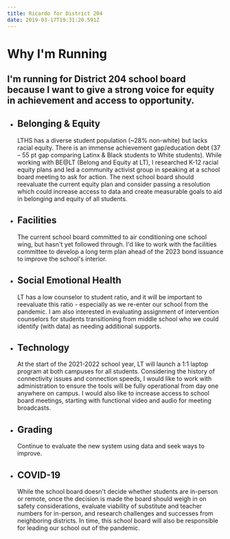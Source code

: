 ```yaml
---
title: Ricardo for District 204
date: 2019-03-17T19:31:20.591Z
---
```


Why I'm Running
===============
I'm running for District 204 school board because I want to give a strong voice for equity in achievement and access to opportunity.
---------------

- Belonging & Equity 
  --------------
  LTHS has a diverse student population (~28% non-white) but lacks racial equity. There is an immense achievement gap/education debt (37 – 55 pt gap comparing Latinx & Black students to White students). While working with BE@LT (Belong and Equity at LT), I researched K-12 racial equity plans and led a community activist group in speaking at a school board meeting to ask for action. The next school board should reevaluate the current equity plan and consider passing a resolution which could increase access to data and create measurable goals to aid in belonging and equity of all students. 

- Facilities 
  ---------------
  The current school board committed to air conditioning one school wing, but hasn't yet followed through. I'd like to work with the facilities committee to develop a long term plan ahead of the 2023 bond issuance to improve the school's interior.

- Social Emotional Health 
  ---------------
  LT has a low counselor to student ratio, and it will be important to reevaluate this ratio - especially as we re-enter our school from the pandemic. I am also interested in evaluating assignment of intervention counselors for students transitioning from middle school who we could identify (with data) as needing additional supports. 

- Technology 
  ---------------
  At the start of the 2021-2022 school year, LT will launch a 1:1 laptop program at both campuses for all students. Considering the history of connectivity issues and connection speeds, I would like to work with administration to ensure the tools will be fully operational from day one anywhere on campus. I would also like to increase access to school board meetings, starting with functional video and audio for meeting broadcasts.

- Grading 
  ---------------
  Continue to evaluate the new system using data and seek ways to improve.

- COVID-19 
  ---------------
  While the school board doesn't decide whether students are in-person or remote, once the decision is made the board should weigh in on safety considerations, evaluate viability of substitute and teacher numbers for in-person, and research challenges and successes from neighboring districts. In time, this school board will also be responsible for leading our school out of the pandemic.
